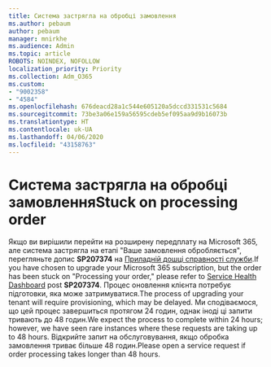 ```yaml
---
title: Система застрягла на обробці замовлення
ms.author: pebaum
author: pebaum
manager: mnirkhe
ms.audience: Admin
ms.topic: article
ROBOTS: NOINDEX, NOFOLLOW
localization_priority: Priority
ms.collection: Adm_O365
ms.custom:
- "9002358"
- "4584"
ms.openlocfilehash: 676deacd28a1c544e605120a5dccd331531c5684
ms.sourcegitcommit: 73be3a06e159a56595cdeb5ef095aa9d9b16073b
ms.translationtype: HT
ms.contentlocale: uk-UA
ms.lasthandoff: 04/06/2020
ms.locfileid: "43158763"
---
```

# <a name="stuck-on-processing-order"></a><span data-ttu-id="5e367-102">Система застрягла на обробці замовлення</span><span class="sxs-lookup"><span data-stu-id="5e367-102">Stuck on processing order</span></span>

<span data-ttu-id="5e367-103">Якщо ви вирішили перейти на розширену передплату на Microsoft 365, але система застрягла на етапі "Ваше замовлення обробляється", перегляньте допис **SP207374** на [Приладній дошці справності служби](https://admin.microsoft.com/AdminPortal/Home?adminportal=1&msCV=%2BbOQtMNsz0ei8f5z.0.36#/servicehealth).</span><span class="sxs-lookup"><span data-stu-id="5e367-103">If you have chosen to upgrade your Microsoft 365 subscription, but the order has been stuck on "Processing your order," please refer to [Service Health Dashboard](https://admin.microsoft.com/AdminPortal/Home?adminportal=1&msCV=%2BbOQtMNsz0ei8f5z.0.36#/servicehealth) post **SP207374**.</span></span> <span data-ttu-id="5e367-104">Процес оновлення клієнта потребує підготовки, яка може затримуватися.</span><span class="sxs-lookup"><span data-stu-id="5e367-104">The process of upgrading your tenant will require provisioning, which may be delayed.</span></span> <span data-ttu-id="5e367-105">Ми сподіваємося, що цей процес завершиться протягом 24 годин, однак іноді ці запити тривають до 48 годин.</span><span class="sxs-lookup"><span data-stu-id="5e367-105">We expect the process to complete within 24 hours; however, we have seen rare instances where these requests are taking up to 48 hours.</span></span> <span data-ttu-id="5e367-106">Відкрийте запит на обслуговування, якщо обробка замовлення триває більше 48 годин.</span><span class="sxs-lookup"><span data-stu-id="5e367-106">Please open a service request if order processing takes longer than 48 hours.</span></span>
